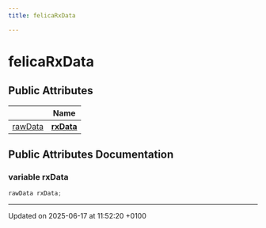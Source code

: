 ```yaml
---
title: felicaRxData

---
```


# felicaRxData





## Public Attributes

|                | Name           |
| -------------- | -------------- |
| [rawData](structraw_data.md) | **[rxData](structfelica_rx_data.md#variable-rxdata)**  |

## Public Attributes Documentation

### variable rxData

```cpp
rawData rxData;
```


-------------------------------

Updated on 2025-06-17 at 11:52:20 +0100